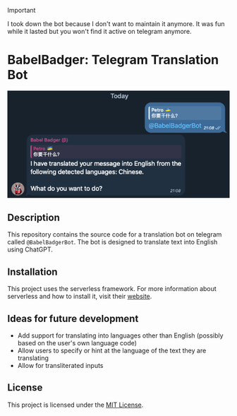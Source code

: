 > [!IMPORTANT]
> I took down the bot because I don't want to maintain it anymore. It was fun while it lasted but you won't find it active on telegram anymore.

# BabelBadger: Telegram Translation Bot

![](screenshot.png)

## Description
This repository contains the source code for a translation bot on telegram called `@BabelBadgerBot`. The bot is designed to translate text into English using ChatGPT.

## Installation
This project uses the serverless framework. For more information about serverless and how to install it, visit their [website](https://www.serverless.com/).

## Ideas for future development
- Add support for translating into languages other than English (possibly based on the user's own language code)
- Allow users to specify or hint at the language of the text they are translating
- Allow for transliterated inputs

## License
This project is licensed under the [MIT License](LICENSE).
